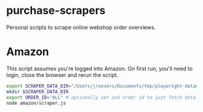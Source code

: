 # purchase-scrapers
Personal scripts to scrape online webshop order overviews.
# Amazon

This script assumes you're logged into Amazon. On first run, you'll need to login, close the browser and rerun the script.

```sh
export SCRAPER_DATA_DIR="/Users/jroovers/Documents/tmp/playwright-datadir"
mkdir $SCRAPER_DATA_DIR
export ORDER_ID="ALL" # optionally set and order id to just fetch details of a single order
node amazon/scraper.js
```
